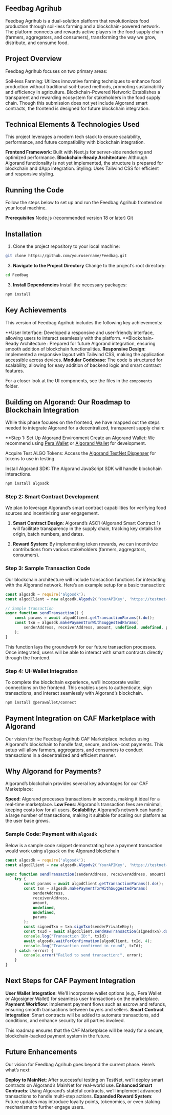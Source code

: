 ## **Feedbag Agrihub**

Feedbag Agrihub is a dual-solution platform that revolutionizes food production through soil-less farming and a blockchain-powered network. The platform connects and rewards active players in the food supply chain (farmers, aggregators, and consumers), transforming the way we grow, distribute, and consume food.


## **Project Overview**
Feedbag Agrihub focuses on two primary areas:

Soil-less Farming: Utilizes innovative farming techniques to enhance food production without traditional soil-based methods, promoting sustainability and efficiency in agriculture.
Blockchain-Powered Network: Establishes a transparent and rewarding ecosystem for stakeholders in the food supply chain. Though this submission does not yet include Algorand smart contracts, the frontend is designed for future blockchain integration.

## **Technical Elements & Technologies Used**
This project leverages a modern tech stack to ensure scalability, performance, and future compatibility with blockchain integration.

**Frontend Framework**: Built with Next.js for server-side rendering and optimized performance.
**Blockchain-Ready Architecture**: Although Algorand functionality is not yet implemented, the structure is prepared for blockchain and dApp integration.
Styling: Uses Tailwind CSS for efficient and responsive styling.

## **Running the Code**
Follow the steps below to set up and run the Feedbag Agrihub frontend on your local machine.

**Prerequisites**
Node.js (recommended version 18 or later)
Git


## **Installation**

1. Clone the project repository to your local machine:

```bash 
git clone https://github.com/yourusername/Feedbag.git
```
3. **Navigate to the Project Directory**
Change to the project’s root directory:

```bash 
cd Feedbag
```


3. **Install Dependencies**
Install the necessary packages:

```bash
npm install
```



## **Key Achievements**
This version of Feedbag Agrihub includes the following key achievements:

**User Interface: Developed a responsive and user-friendly interface, allowing users to interact seamlessly with the platform.
**Blockchain-Ready Architecture : Prepared for future Algorand integration, ensuring smooth addition of blockchain functionalities.
**Responsive Design**: Implemented a responsive layout with Tailwind CSS, making the application accessible across devices.
**Modular Codebase**: The code is structured for scalability, allowing for easy addition of backend logic and smart contract features.


For a closer look at the UI components, see the files in the `components` folder.

## **Building on Algorand: Our Roadmap to Blockchain Integration**

While this phase focuses on the frontend, we have mapped out the steps needed to integrate Algorand for a decentralized, transparent supply chain:

**Step 1: Set Up Algorand Environment
Create an Algorand Wallet: We recommend using [Pera Wallet](https://perawallet.app/)
 or [Algorand Wallet](https://developer.algorand.org/tutorials/adding-transaction-capabilities-dapp-using-algosigner/)  for development.

Acquire Test ALGO Tokens: Access the  [Algorand TestNet Dispenser](https://bank.testnet.algorand.network/) for tokens to use in testing.

Install Algorand SDK: The Algorand JavaScript SDK will handle blockchain interactions.

```bash
npm install algosdk

```

### Step 2: Smart Contract Development
We plan to leverage Algorand’s smart contract capabilities for verifying food sources and incentivizing user engagement.

1. **Smart Contract Design**: Algorand’s ASC1 (Algorand Smart Contract 1) will facilitate transparency in the supply chain, tracking key details like origin, batch numbers, and dates.

2. **Reward System**: By implementing token rewards, we can incentivize contributions from various stakeholders (farmers, aggregators, consumers).


### Step 3: Sample Transaction Code
Our blockchain architecture will include transaction functions for interacting with the Algorand network. Here’s an example setup for a basic transaction:


```javascript
const algosdk = require('algosdk');
const algodClient = new algosdk.Algodv2('YourAPIKey', 'https://testnet-algorand.api.purestake.io/ps2', '');

// Sample transaction
async function sendTransaction() {
    const params = await algodClient.getTransactionParams().do();
    const txn = algosdk.makePaymentTxnWithSuggestedParams(
        senderAddress, receiverAddress, amount, undefined, undefined, params
    );
}

```
This function lays the groundwork for our future transaction processes. Once integrated, users will be able to interact with smart contracts directly through the frontend.


### Step 4: UI-Wallet Integration
To complete the blockchain experience, we’ll incorporate wallet connections on the frontend. This enables users to authenticate, sign transactions, and interact seamlessly with Algorand’s blockchain.

```bash
npm install @perawallet/connect

```

## **Payment Integration on CAF Marketplace with Algorand**
Our vision for the Feedbag Agrihub CAF Marketplace includes using Algorand's blockchain to handle fast, secure, and low-cost payments. This setup will allow farmers, aggregators, and consumers to conduct transactions in a decentralized and efficient manner.

## Why Algorand for Payments?
Algorand’s blockchain provides several key advantages for our CAF Marketplace:

 **Speed**: Algorand processes transactions in seconds, making it ideal for a real-time marketplace.
 **Low Fees**: Algorand’s transaction fees are minimal, keeping costs low for all users.
 **Scalability**: Algorand’s network can handle a large number of transactions, making it suitable for scaling our platform as the user base grows.

### Sample Code: Payment with `algosdk`
Below is a sample code snippet demonstrating how a payment transaction would work using `algosdk` on the Algorand blockchain
```javascript
const algosdk = require('algosdk');
const algodClient = new algosdk.Algodv2('YourAPIKey', 'https://testnet-algorand.api.purestake.io/ps2', '');

async function sendTransaction(senderAddress, receiverAddress, amount) {
    try {    
        const params = await algodClient.getTransactionParams().do();
        const txn = algosdk.makePaymentTxnWithSuggestedParams(
            senderAddress, 
            receiverAddress, 
            amount, 
            undefined, 
            undefined, 
            params
        );
        const signedTxn = txn.signTxn(senderPrivateKey);
        const txId = await algodClient.sendRawTransaction(signedTxn).do();
        console.log("Transaction ID:", txId);
        await algosdk.waitForConfirmation(algodClient, txId, 4);
        console.log("Transaction confirmed in round", txId);
    } catch (error) {
        console.error("Failed to send transaction:", error);
    }
}

```

## **Next Steps for CAF Payment Integration**
**User Wallet Integration**: We’ll incorporate wallet options (e.g., Pera Wallet or Algosigner Wallet) for seamless user transactions on the marketplace.
**Payment Workflow**: Implement payment flows such as escrow and refunds, ensuring smooth transactions between buyers and sellers.
**Smart Contract Integration**: Smart contracts will be added to automate transactions, add conditions, and enhance security for all parties involved.

This roadmap ensures that the CAF Marketplace will be ready for a secure, blockchain-backed payment system in the future.


## **Future Enhancements**
Our vision for Feedbag Agrihub goes beyond the current phase. Here’s what’s next:

 **Deploy to MainNet**: After successful testing on TestNet, we’ll deploy smart contracts on Algorand’s MainNet for real-world use.
 **Enhanced Smart Contracts**: Using Algorand’s stateful contracts, we’ll implement advanced transactions to handle multi-step actions.
 **Expanded Reward System**: Future updates may introduce loyalty points, tokenomics, or even staking mechanisms to further engage users.
